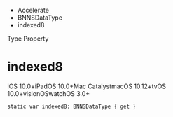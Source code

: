 

- Accelerate
- BNNSDataType
-  indexed8 

Type Property

# indexed8

iOS 10.0+iPadOS 10.0+Mac CatalystmacOS 10.12+tvOS 10.0+visionOSwatchOS 3.0+

``` source
static var indexed8: BNNSDataType { get }
```

